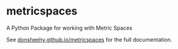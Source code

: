 # metricspaces
A Python Package for working with Metric Spaces

See <a href="https://donsheehy.github.io/metricspaces/">donsheehy.github.io/metricspaces</a> for the full documentation.
